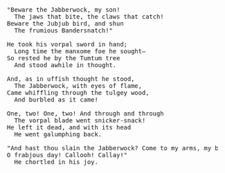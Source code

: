 <pre>
  "Beware the Jabberwock, my son!
    The jaws that bite, the claws that catch!
  Beware the Jubjub bird, and shun
    The frumious Bandersnatch!"

  He took his vorpal sword in hand;
    Long time the manxome foe he sought—
  So rested he by the Tumtum tree
    And stood awhile in thought.

  And, as in uffish thought he stood,
    The Jabberwock, with eyes of flame,
  Came whiffling through the tulgey wood,
    And burbled as it came!

  One, two! One, two! And through and through
    The vorpal blade went snicker-snack!
  He left it dead, and with its head
    He went galumphing back.

  "And hast thou slain the Jabberwock? Come to my arms, my beamish boy!
  O frabjous day! Callooh! Callay!"
    He chortled in his joy.
</pre>
